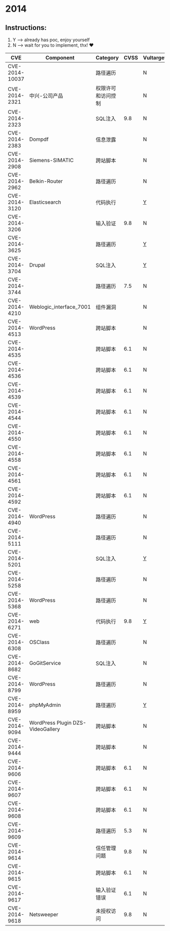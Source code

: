 # 2014

## Instructions:

1. Y --> already has poc, enjoy yourself
2. N --> wait for you to implement, thx! :heart:

| CVE | Component | Category | CVSS | Vultarget | Nuclei | Xray | pocsuite2 | pocsuite3 | goby | others |
|-----|-----------|----------|------|-----------|--------|------|-----------|-----------|------|--------|
| CVE-2014-10037 |  | 路径遍历 |  | N | [Y](CVE-2014-10037/poc/nuclei/) | N | N | N | N | [Y](CVE-2014-10037/poc/others/) |
| CVE-2014-2321 | 中兴-公司产品 | 权限许可和访问控制 |  | N | [Y](CVE-2014-2321/poc/nuclei/) | N | N | N | N | N |
| CVE-2014-2323 |  | SQL注入 | 9.8 | N | [Y](CVE-2014-2323/poc/nuclei/) | N | N | N | N | [Y](CVE-2014-2323/poc/others/) |
| CVE-2014-2383 | Dompdf | 信息泄露 |  | N | [Y](CVE-2014-2383/poc/nuclei/) | N | N | N | N | [Y](CVE-2014-2383/poc/others/) |
| CVE-2014-2908 | Siemens-SIMATIC | 跨站脚本 |  | N | [Y](CVE-2014-2908/poc/nuclei/) | N | N | N | N | [Y](CVE-2014-2908/poc/others/) |
| CVE-2014-2962 | Belkin-Router | 路径遍历 |  | N | [Y](CVE-2014-2962/poc/nuclei/) | N | N | N | N | [Y](CVE-2014-2962/poc/others/) |
| CVE-2014-3120 | Elasticsearch | 代码执行  |  | [Y](CVE-2014-3120/vultarget/) | [Y](CVE-2014-3120/poc/nuclei/) | [Y](CVE-2014-3120/poc/xray/) | N | N | [Y](CVE-2014-3120/poc/goby/) | [Y](CVE-2014-3120/poc/others/) |
| CVE-2014-3206 |  | 输入验证 | 9.8 | N | [Y](CVE-2014-3206/poc/nuclei/) | N | N | N | N | N |
| CVE-2014-3625 |  | 路径遍历 |  | [Y](CVE-2014-3625/vultarget/) | N | N | N | N | N | [Y](CVE-2014-3625/poc/others/) |
| CVE-2014-3704 | Drupal | SQL注入 |  | [Y](CVE-2014-3704/vultarget/) | [Y](CVE-2014-3704/poc/nuclei/) | [Y](CVE-2014-3704/poc/xray/) | N | N | N | [Y](CVE-2014-3704/poc/others/) |
| CVE-2014-3744 |  | 路径遍历 | 7.5 | N | [Y](CVE-2014-3744/poc/nuclei/) | N | N | N | N | N |
| CVE-2014-4210 | Weblogic_interface_7001 | 组件漏洞 |  | N | [Y](CVE-2014-4210/poc/nuclei/) | N | N | N | [Y](CVE-2014-4210/poc/goby/) | [Y](CVE-2014-4210/poc/others/) |
| CVE-2014-4513 | WordPress | 跨站脚本 |  | N | [Y](CVE-2014-4513/poc/nuclei/) | N | N | N | N | N |
| CVE-2014-4535 |  | 跨站脚本 | 6.1 | N | [Y](CVE-2014-4535/poc/nuclei/) | N | N | N | N | N |
| CVE-2014-4536 |  | 跨站脚本 | 6.1 | N | [Y](CVE-2014-4536/poc/nuclei/) | N | N | N | N | N |
| CVE-2014-4539 |  | 跨站脚本 | 6.1 | N | [Y](CVE-2014-4539/poc/nuclei/) | N | N | N | N | N |
| CVE-2014-4544 |  | 跨站脚本 | 6.1 | N | [Y](CVE-2014-4544/poc/nuclei/) | N | N | N | N | N |
| CVE-2014-4550 |  | 跨站脚本 | 6.1 | N | [Y](CVE-2014-4550/poc/nuclei/) | N | N | N | N | N |
| CVE-2014-4558 |  | 跨站脚本 | 6.1 | N | [Y](CVE-2014-4558/poc/nuclei/) | N | N | N | N | N |
| CVE-2014-4561 |  | 跨站脚本 | 6.1 | N | [Y](CVE-2014-4561/poc/nuclei/) | N | N | N | N | N |
| CVE-2014-4592 |  | 跨站脚本 | 6.1 | N | [Y](CVE-2014-4592/poc/nuclei/) | N | N | N | N | N |
| CVE-2014-4940 | WordPress | 路径遍历 |  | N | [Y](CVE-2014-4940/poc/nuclei/) | N | N | N | N | [Y](CVE-2014-4940/poc/others/) |
| CVE-2014-5111 |  | 路径遍历 |  | N | [Y](CVE-2014-5111/poc/nuclei/) | N | N | N | N | [Y](CVE-2014-5111/poc/others/) |
| CVE-2014-5201 |  | SQL注入 |  | [Y](CVE-2014-5201/vultarget/) | N | N | N | N | N | [Y](CVE-2014-5201/poc/others/) |
| CVE-2014-5258 |  | 路径遍历 |  | N | [Y](CVE-2014-5258/poc/nuclei/) | N | N | N | N | [Y](CVE-2014-5258/poc/others/) |
| CVE-2014-5368 | WordPress | 路径遍历 |  | N | [Y](CVE-2014-5368/poc/nuclei/) | N | N | N | N | [Y](CVE-2014-5368/poc/others/) |
| CVE-2014-6271 | web | 代码执行 | 9.8 | [Y](CVE-2014-6271/vultarget/) | [Y](CVE-2014-6271/poc/nuclei/) | [Y](CVE-2014-6271/poc/xray/) | [Y](CVE-2014-6271/poc/pocsuite2/) | N | N | [Y](CVE-2014-6271/poc/others/) |
| CVE-2014-6308 | OSClass | 路径遍历 |  | N | [Y](CVE-2014-6308/poc/nuclei/) | N | N | N | N | [Y](CVE-2014-6308/poc/others/) |
| CVE-2014-8682 | GoGitService | SQL注入 |  | N | [Y](CVE-2014-8682/poc/nuclei/) | N | N | N | N | [Y](CVE-2014-8682/poc/others/) |
| CVE-2014-8799 | WordPress | 路径遍历 |  | N | [Y](CVE-2014-8799/poc/nuclei/) | N | N | N | N | [Y](CVE-2014-8799/poc/others/) |
| CVE-2014-8959 | phpMyAdmin | 路径遍历 |  | [Y](CVE-2014-8959/vultarget/) | N | N | N | N | N | N |
| CVE-2014-9094 | WordPress Plugin DZS-VideoGallery | 跨站脚本 |  | N | [Y](CVE-2014-9094/poc/nuclei/) | N | N | N | N | [Y](CVE-2014-9094/poc/others/) |
| CVE-2014-9444 |  | 跨站脚本 |  | N | [Y](CVE-2014-9444/poc/nuclei/) | N | N | N | N | N |
| CVE-2014-9606 |  | 跨站脚本 | 6.1 | N | [Y](CVE-2014-9606/poc/nuclei/) | N | N | N | N | N |
| CVE-2014-9607 |  | 跨站脚本 | 6.1 | N | [Y](CVE-2014-9607/poc/nuclei/) | N | N | N | N | N |
| CVE-2014-9608 |  | 跨站脚本 | 6.1 | N | [Y](CVE-2014-9608/poc/nuclei/) | N | N | N | N | N |
| CVE-2014-9609 |  | 路径遍历 | 5.3 | N | [Y](CVE-2014-9609/poc/nuclei/) | N | N | N | N | N |
| CVE-2014-9614 |  | 信任管理问题 | 9.8 | N | [Y](CVE-2014-9614/poc/nuclei/) | N | N | N | N | N |
| CVE-2014-9615 |  | 跨站脚本 | 6.1 | N | [Y](CVE-2014-9615/poc/nuclei/) | N | N | N | N | N |
| CVE-2014-9617 |  | 输入验证错误 | 6.1 | N | [Y](CVE-2014-9617/poc/nuclei/) | N | N | N | N | N |
| CVE-2014-9618 | Netsweeper | 未授权访问 | 9.8 | N | [Y](CVE-2014-9618/poc/nuclei/) | N | N | N | N | [Y](CVE-2014-9618/poc/others/) |

